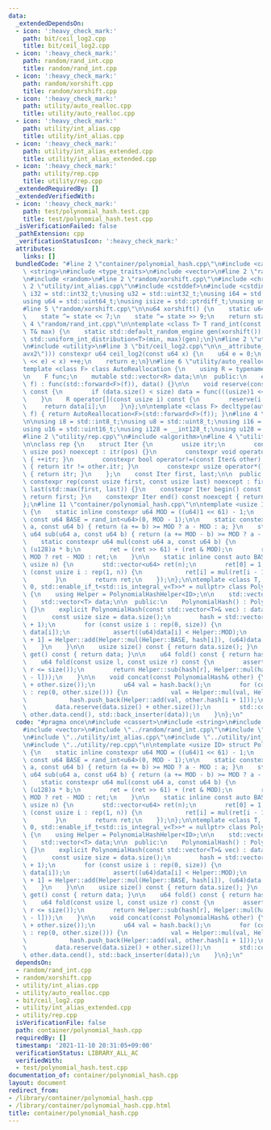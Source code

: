 ```yaml
---
data:
  _extendedDependsOn:
  - icon: ':heavy_check_mark:'
    path: bit/ceil_log2.cpp
    title: bit/ceil_log2.cpp
  - icon: ':heavy_check_mark:'
    path: random/rand_int.cpp
    title: random/rand_int.cpp
  - icon: ':heavy_check_mark:'
    path: random/xorshift.cpp
    title: random/xorshift.cpp
  - icon: ':heavy_check_mark:'
    path: utility/auto_realloc.cpp
    title: utility/auto_realloc.cpp
  - icon: ':heavy_check_mark:'
    path: utility/int_alias.cpp
    title: utility/int_alias.cpp
  - icon: ':heavy_check_mark:'
    path: utility/int_alias_extended.cpp
    title: utility/int_alias_extended.cpp
  - icon: ':heavy_check_mark:'
    path: utility/rep.cpp
    title: utility/rep.cpp
  _extendedRequiredBy: []
  _extendedVerifiedWith:
  - icon: ':heavy_check_mark:'
    path: test/polynomial_hash.test.cpp
    title: test/polynomial_hash.test.cpp
  _isVerificationFailed: false
  _pathExtension: cpp
  _verificationStatusIcon: ':heavy_check_mark:'
  attributes:
    links: []
  bundledCode: "#line 2 \"container/polynomial_hash.cpp\"\n#include <cassert>\n#include\
    \ <string>\n#include <type_traits>\n#include <vector>\n#line 2 \"random/rand_int.cpp\"\
    \n#include <random>\n#line 2 \"random/xorshift.cpp\"\n#include <chrono>\n#line\
    \ 2 \"utility/int_alias.cpp\"\n#include <cstddef>\n#include <cstdint>\n\nusing\
    \ i32 = std::int32_t;\nusing u32 = std::uint32_t;\nusing i64 = std::int64_t;\n\
    using u64 = std::uint64_t;\nusing isize = std::ptrdiff_t;\nusing usize = std::size_t;\n\
    #line 5 \"random/xorshift.cpp\"\n\nu64 xorshift() {\n    static u64 state = std::chrono::system_clock::now().time_since_epoch().count();\n\
    \    state ^= state << 7;\n    state ^= state >> 9;\n    return state;\n}\n#line\
    \ 4 \"random/rand_int.cpp\"\n\ntemplate <class T> T rand_int(const T& min, const\
    \ T& max) {\n    static std::default_random_engine gen(xorshift());\n    return\
    \ std::uniform_int_distribution<T>(min, max)(gen);\n}\n#line 2 \"utility/auto_realloc.cpp\"\
    \n#include <utility>\n#line 3 \"bit/ceil_log2.cpp\"\n\n__attribute__((target(\"\
    avx2\"))) constexpr u64 ceil_log2(const u64 x) {\n    u64 e = 0;\n    while (((u64)1\
    \ << e) < x) ++e;\n    return e;\n}\n#line 6 \"utility/auto_realloc.cpp\"\n\n\
    template <class F> class AutoReallocation {\n    using R = typename decltype(std::declval<F>()((usize)0))::value_type;\n\
    \n    F func;\n    mutable std::vector<R> data;\n\n  public:\n    explicit AutoReallocation(F&&\
    \ f) : func(std::forward<F>(f)), data() {}\n\n    void reserve(const usize size)\
    \ const {\n        if (data.size() < size) data = func(((usize)1 << ceil_log2(size)));\n\
    \    }\n    R operator[](const usize i) const {\n        reserve(i + 1);\n   \
    \     return data[i];\n    }\n};\n\ntemplate <class F> decltype(auto) auto_realloc(F&&\
    \ f) { return AutoReallocation<F>(std::forward<F>(f)); }\n#line 4 \"utility/int_alias_extended.cpp\"\
    \n\nusing i8 = std::int8_t;\nusing u8 = std::uint8_t;\nusing i16 = std::int16_t;\n\
    using u16 = std::uint16_t;\nusing i128 = __int128_t;\nusing u128 = __uint128_t;\n\
    #line 2 \"utility/rep.cpp\"\n#include <algorithm>\n#line 4 \"utility/rep.cpp\"\
    \n\nclass rep {\n    struct Iter {\n        usize itr;\n        constexpr Iter(const\
    \ usize pos) noexcept : itr(pos) {}\n        constexpr void operator++() noexcept\
    \ { ++itr; }\n        constexpr bool operator!=(const Iter& other) const noexcept\
    \ { return itr != other.itr; }\n        constexpr usize operator*() const noexcept\
    \ { return itr; }\n    };\n    const Iter first, last;\n\n  public:\n    explicit\
    \ constexpr rep(const usize first, const usize last) noexcept : first(first),\
    \ last(std::max(first, last)) {}\n    constexpr Iter begin() const noexcept {\
    \ return first; }\n    constexpr Iter end() const noexcept { return last; }\n\
    };\n#line 11 \"container/polynomial_hash.cpp\"\n\ntemplate <usize ID> struct PolynomialHashHelper\
    \ {\n    static inline constexpr u64 MOD = ((u64)1 << 61) - 1;\n    static inline\
    \ const u64 BASE = rand_int<u64>(0, MOD - 1);\n\n    static constexpr u64 add(u64\
    \ a, const u64 b) { return (a += b) >= MOD ? a - MOD : a; }\n    static constexpr\
    \ u64 sub(u64 a, const u64 b) { return (a += MOD - b) >= MOD ? a - MOD : a; }\n\
    \    static constexpr u64 mul(const u64 a, const u64 b) {\n        u128 ret =\
    \ (u128)a * b;\n        ret = (ret >> 61) + (ret & MOD);\n        return ret >=\
    \ MOD ? ret - MOD : ret;\n    }\n\n    static inline const auto BASE_POW = auto_realloc([](const\
    \ usize n) {\n        std::vector<u64> ret(n);\n        ret[0] = 1;\n        for\
    \ (const usize i : rep(1, n)) {\n            ret[i] = mul(ret[i - 1], BASE);\n\
    \        }\n        return ret;\n    });\n};\n\ntemplate <class T, usize ID =\
    \ 0, std::enable_if_t<std::is_integral_v<T>>* = nullptr> class PolynomialHash\
    \ {\n    using Helper = PolynomialHashHelper<ID>;\n\n    std::vector<u64> hash;\n\
    \    std::vector<T> data;\n\n  public:\n    PolynomialHash() : PolynomialHash(std::vector<T>())\
    \ {}\n    explicit PolynomialHash(const std::vector<T>& vec) : data(vec) {\n \
    \       const usize size = data.size();\n        hash = std::vector<u64>(size\
    \ + 1);\n        for (const usize i : rep(0, size)) {\n            assert(0 <=\
    \ data[i]);\n            assert((u64)data[i] < Helper::MOD);\n            hash[i\
    \ + 1] = Helper::add(Helper::mul(Helper::BASE, hash[i]), (u64)data[i]);\n    \
    \    }\n    }\n\n    usize size() const { return data.size(); }\n    const std::vector<T>&\
    \ get() const { return data; }\n\n    u64 fold() const { return hash.back(); }\n\
    \    u64 fold(const usize l, const usize r) const {\n        assert(l <= r and\
    \ r <= size());\n        return Helper::sub(hash[r], Helper::mul(hash[l], Helper::BASE_POW[r\
    \ - l]));\n    }\n\n    void concat(const PolynomialHash& other) {\n        hash.reserve(hash.size()\
    \ + other.size());\n        u64 val = hash.back();\n        for (const usize i\
    \ : rep(0, other.size())) {\n            val = Helper::mul(val, Helper::BASE);\n\
    \            hash.push_back(Helper::add(val, other.hash[i + 1]));\n        }\n\
    \        data.reserve(data.size() + other.size());\n        std::copy(other.data.cbegin(),\
    \ other.data.cend(), std::back_inserter(data));\n    }\n};\n"
  code: "#pragma once\n#include <cassert>\n#include <string>\n#include <type_traits>\n\
    #include <vector>\n#include \"../random/rand_int.cpp\"\n#include \"../utility/auto_realloc.cpp\"\
    \n#include \"../utility/int_alias.cpp\"\n#include \"../utility/int_alias_extended.cpp\"\
    \n#include \"../utility/rep.cpp\"\n\ntemplate <usize ID> struct PolynomialHashHelper\
    \ {\n    static inline constexpr u64 MOD = ((u64)1 << 61) - 1;\n    static inline\
    \ const u64 BASE = rand_int<u64>(0, MOD - 1);\n\n    static constexpr u64 add(u64\
    \ a, const u64 b) { return (a += b) >= MOD ? a - MOD : a; }\n    static constexpr\
    \ u64 sub(u64 a, const u64 b) { return (a += MOD - b) >= MOD ? a - MOD : a; }\n\
    \    static constexpr u64 mul(const u64 a, const u64 b) {\n        u128 ret =\
    \ (u128)a * b;\n        ret = (ret >> 61) + (ret & MOD);\n        return ret >=\
    \ MOD ? ret - MOD : ret;\n    }\n\n    static inline const auto BASE_POW = auto_realloc([](const\
    \ usize n) {\n        std::vector<u64> ret(n);\n        ret[0] = 1;\n        for\
    \ (const usize i : rep(1, n)) {\n            ret[i] = mul(ret[i - 1], BASE);\n\
    \        }\n        return ret;\n    });\n};\n\ntemplate <class T, usize ID =\
    \ 0, std::enable_if_t<std::is_integral_v<T>>* = nullptr> class PolynomialHash\
    \ {\n    using Helper = PolynomialHashHelper<ID>;\n\n    std::vector<u64> hash;\n\
    \    std::vector<T> data;\n\n  public:\n    PolynomialHash() : PolynomialHash(std::vector<T>())\
    \ {}\n    explicit PolynomialHash(const std::vector<T>& vec) : data(vec) {\n \
    \       const usize size = data.size();\n        hash = std::vector<u64>(size\
    \ + 1);\n        for (const usize i : rep(0, size)) {\n            assert(0 <=\
    \ data[i]);\n            assert((u64)data[i] < Helper::MOD);\n            hash[i\
    \ + 1] = Helper::add(Helper::mul(Helper::BASE, hash[i]), (u64)data[i]);\n    \
    \    }\n    }\n\n    usize size() const { return data.size(); }\n    const std::vector<T>&\
    \ get() const { return data; }\n\n    u64 fold() const { return hash.back(); }\n\
    \    u64 fold(const usize l, const usize r) const {\n        assert(l <= r and\
    \ r <= size());\n        return Helper::sub(hash[r], Helper::mul(hash[l], Helper::BASE_POW[r\
    \ - l]));\n    }\n\n    void concat(const PolynomialHash& other) {\n        hash.reserve(hash.size()\
    \ + other.size());\n        u64 val = hash.back();\n        for (const usize i\
    \ : rep(0, other.size())) {\n            val = Helper::mul(val, Helper::BASE);\n\
    \            hash.push_back(Helper::add(val, other.hash[i + 1]));\n        }\n\
    \        data.reserve(data.size() + other.size());\n        std::copy(other.data.cbegin(),\
    \ other.data.cend(), std::back_inserter(data));\n    }\n};\n"
  dependsOn:
  - random/rand_int.cpp
  - random/xorshift.cpp
  - utility/int_alias.cpp
  - utility/auto_realloc.cpp
  - bit/ceil_log2.cpp
  - utility/int_alias_extended.cpp
  - utility/rep.cpp
  isVerificationFile: false
  path: container/polynomial_hash.cpp
  requiredBy: []
  timestamp: '2021-11-10 20:31:05+09:00'
  verificationStatus: LIBRARY_ALL_AC
  verifiedWith:
  - test/polynomial_hash.test.cpp
documentation_of: container/polynomial_hash.cpp
layout: document
redirect_from:
- /library/container/polynomial_hash.cpp
- /library/container/polynomial_hash.cpp.html
title: container/polynomial_hash.cpp
---
```

